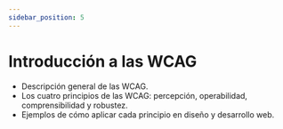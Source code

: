 ```yaml
---
sidebar_position: 5
---
```


# Introducción a las WCAG

- Descripción general de las WCAG.
- Los cuatro principios de las WCAG: percepción, operabilidad, comprensibilidad y robustez.
- Ejemplos de cómo aplicar cada principio en diseño y desarrollo web.
